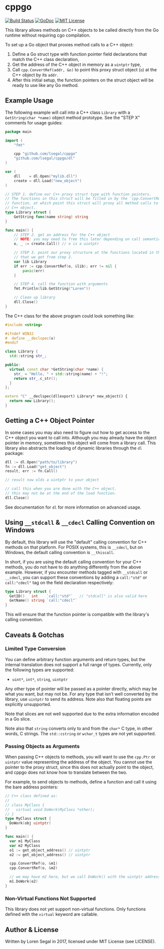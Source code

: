 # cppgo

[![Build Status](https://img.shields.io/travis/lsegal/cppgo.svg)](https://travis-ci.org/lsegal/cppgo)
[![GoDoc](http://img.shields.io/badge/godoc-reference-blue.svg)](http://godoc.org/github.com/lsegal/cppgo)
[![MIT License](http://img.shields.io/badge/license-MIT-blue.svg)](https://github.com/lsegal/cppgo/blob/master/LICENSE.txt)

This library allows methods on C++ objects to be called directly from the
Go runtime without requiring cgo compilation.

To set up a Go object that proxies method calls to a C++ object:

1. Define a Go struct type with function pointer field declarations that match
   the C++ class declaration,
2. Get the address of the C++ object in memory as a `uintptr` type,
3. Call `cpp.ConvertRef(addr, &o)` to point this proxy struct object (`o`) at
   the C++ object by its `addr`.
4. After this initial setup, the function pointers on the struct object will be
   ready to use like any Go method.

## Example Usage

The following example will call into a C++ class `Library` with a
`GetString(char *name)` object method prototype. See the "STEP X" comments
for usage guides:

```go
package main

import (
	"fmt"

	cpp "github.com/lsegal/cppgo"
	"github.com/lsegal/cppgo/dl"
)

var (
	dll    = dl.Open("mylib.dll")
	create = dll.Load("new_object")
)

// STEP 1. define our C++ proxy struct type with function pointers.
// The functions in this struct will be filled in by the `cpp.ConvertRef()`
// function, at which point this struct will proxy all method calls to the
// C++ object.
type Library struct {
	GetString func(name string) string
}

func main() {
	// STEP 2. get an address for the C++ object
	// NOTE: you may need to free this later depending on call semantics.
	o, _ := create.Call() // o is a uintptr

	// STEP 3. point our proxy structure at the functions located in the object
	// that we got from step 2.
	var lib Library
	if err := cpp.ConvertRef(o, &lib); err != nil {
		panic(err)
	}

	// STEP 4. call the function with arguments
	fmt.Println(lib.GetString("Loren"))

	// Clean up library
	dll.Close()
}
```

The C++ class for the above program could look something like:

```cpp
#include <string>

#ifndef WIN32
#  define __declspec(x)
#endif

class Library {
  std::string str_;

public:
  virtual const char *GetString(char *name) {
    str_ = "Hello, " + std::string(name) + "!";
    return str_.c_str();
  }
};

extern "C" __declspec(dllexport) Library* new_object() {
  return new Library();
}
```

## Getting a C++ Object Pointer

In some cases you may also need to figure out how to get access to the C++
object you want to call into. Although you may already have the object pointer
in memory, sometimes this object will come from a library call. This library
also abstracts the loading of dynamic libraries through the `dl` package:

```go
dll := dl.Open("path/to/library")
fn := dll.Load("get_object")
result, err := fn.Call()

// result now olds a uintptr to your object

// call this when you are done with the C++ object.
// this may not be at the end of the load function.
dll.Close()
```

See documentation for `dl` for more information on advanced usage.

## Using `__stdcall` & `__cdecl` Calling Convention on Windows

By default, this library will use the "default" calling convention for
C++ methods on that platform. For POSIX systems, this is `__cdecl`, but on
Windows, the default calling convention is `__thiscall`. 

In short, if you are using the default calling convention for your C++ methods,
you do not have to do anything differently from the above example. However,
if you encounter methods tagged with `__stdcall` or `__cdecl`, you can
support these conventions by adding a `call:"std"` or `call:"cdecl"`
tag on the field declaration respectively:

```go
type Library struct {
  GetID()   int    `call:"std"`   // "stdcall" is also valid here
  GetName() string `call:"cdecl"`
}
```

This will ensure that the function pointer is compatible with the library's
calling convention.

## Caveats & Gotchas

### Limited Type Conversion

You can define arbitrary function arguments and return types, but the internal
translation does not support a full range of types. Currently, only the
following types are supported:

* `uint*`, `int*`, `string`, `uintptr`

Any other type of pointer will be passed as a pointer directly, which may be
what you want, but may not be. For any type that isn't well converted by
the library, use `uintptr` to send its address. Note also that floating points
are explicitly unsupported.

Note that slices are not well supported due to the extra information
encoded in a Go slice.

Note also that `string` converts only to and from the `char*` C type, in other
words, C strings. The `std::cstring` or `wchar_t` types are not yet supported.

### Passing Objects as Arguments

When passing C++ objects to methods, you will want to use the `cpp.Ptr` or
`uintptr` value representing the address of the object. You cannot use the
pointer to the proxy struct, since this does not actually point to the
object, and cppgo does not know how to translate between the two.

For example, to send objects to methods, define a function and call it using
the bare address pointers:

```go
// C++ class defined as:
//
// class MyClass {
//   virtual void DoWork(MyClass *other);
// }
type MyClass struct {
  DoWork(obj uintptr)
}

func main() {
  var m1 MyClass
  var m2 MyClass
  o1 := get_object_address() // uintptr
  o2 := get_object_address() // uintptr

  cpp.ConvertRef(o, &m1)
  cpp.ConvertRef(o, &m2)

  // we may have m2 here, but we call DoWork() with the uintptr address.
  m1.DoWork(o2)
}
```

### Non-Virtual Functions Not Supported

This library does not yet support non-virtual functions. Only functions
defined with the `virtual` keyword are callable.

## Author & License

Written by Loren Segal in 2017, licensed under MIT License (see LICENSE).
